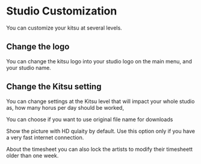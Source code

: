 # Studio Customization

You can customize your kitsu at several levels.

## Change the logo

You can change the kitsu logo into your studio logo on the main menu, and your studio name.

## Change the Kitsu setting

You can change settings at the Kitsu level that will impact your whole studio as, how many horus per day should be worked, 

You can choose if you want to use original file name for downloads

Show the picture with HD qulaity by default. Use this option only if you have a very fast internet connection.

About the timesheet you can also lock the artists to modify their timesheett older than one week.



